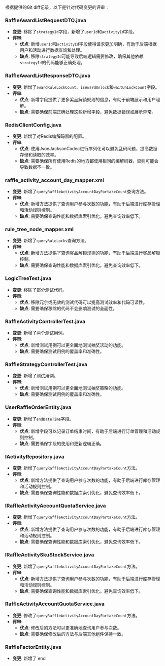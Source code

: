根据提供的Git diff记录，以下是针对代码变更的评审：

### RaffleAwardListRequestDTO.java
- **变更**: 移除了`strategyId`字段，新增了`userId`和`activityId`字段。
- **评审**: 
  - **优点**: 新增`userId`和`activityId`字段使得请求更加明确，有助于后端根据用户和活动进行数据查询和处理。
  - **缺点**: 移除`strategyId`可能导致后端逻辑需要修改，确保其他依赖`strategyId`的代码能够正确处理。

### RaffleAwardListResponseDTO.java
- **变更**: 新增了`awardRuleLockCount`、`isAwardUnlock`和`waitUnLockCount`字段。
- **评审**:
  - **优点**: 新增字段提供了更多奖品解锁规则的信息，有助于前端展示和用户理解。
  - **缺点**: 需要确保前端正确处理这些新增字段，避免数据错误或展示异常。

### RedisClientConfig.java
- **变更**: 新增了对Redis编解码器的配置。
- **评审**:
  - **优点**: 使用JsonJacksonCodec进行序列化可以避免乱码问题，提高数据存储和读取的效率。
  - **缺点**: 需要确保所有使用Redis的地方都使用相同的编解码器，否则可能会导致数据不一致。

### raffle_activity_account_day_mapper.xml
- **变更**: 新增了`queryRaffleActivityAccountDayPartakeCount`查询方法。
- **评审**:
  - **优点**: 新增方法提供了查询用户参与次数的功能，有助于后端进行库存管理和活动规则控制。
  - **缺点**: 需要确保查询性能和数据库索引优化，避免查询效率低下。

### rule_tree_node_mapper.xml
- **变更**: 新增了`queryRuleLocks`查询方法。
- **评审**:
  - **优点**: 新增方法提供了查询奖品解锁规则的功能，有助于后端进行奖品解锁控制。
  - **缺点**: 需要确保查询性能和数据库索引优化，避免查询效率低下。

### LogicTreeTest.java
- **变更**: 移除了部分测试代码。
- **评审**:
  - **优点**: 移除冗余或无效的测试代码可以提高测试效率和代码可读性。
  - **缺点**: 需要确保移除的代码不会影响测试的全面性。

### RaffleActivityControllerTest.java
- **变更**: 新增了两个测试用例。
- **评审**:
  - **优点**: 新增测试用例可以更全面地测试抽奖活动的功能。
  - **缺点**: 需要确保测试用例的覆盖率和准确性。

### RaffleStrategyControllerTest.java
- **变更**: 新增了测试用例。
- **评审**:
  - **优点**: 新增测试用例可以更全面地测试抽奖策略的功能。
  - **缺点**: 需要确保测试用例的覆盖率和准确性。

### UserRaffleOrderEntity.java
- **变更**: 新增了`endDateTime`字段。
- **评审**:
  - **优点**: 新增字段可以记录订单结束时间，有助于后端进行订单管理和活动规则控制。
  - **缺点**: 需要确保字段的使用和更新逻辑正确。

### IActivityRepository.java
- **变更**: 新增了`queryRaffleActivityAccountDayPartakeCount`方法。
- **评审**:
  - **优点**: 新增方法提供了查询用户参与次数的功能，有助于后端进行库存管理和活动规则控制。
  - **缺点**: 需要确保查询性能和数据库索引优化，避免查询效率低下。

### IRaffleActivityAccountQuotaService.java
- **变更**: 新增了`queryRaffleActivityAccountDayPartakeCount`方法。
- **评审**:
  - **优点**: 新增方法提供了查询用户参与次数的功能，有助于后端进行库存管理和活动规则控制。
  - **缺点**: 需要确保查询性能和数据库索引优化，避免查询效率低下。

### IRaffleActivitySkuStockService.java
- **变更**: 新增了`queryRaffleActivityAccountDayPartakeCount`方法。
- **评审**:
  - **优点**: 新增方法提供了查询用户参与次数的功能，有助于后端进行库存管理和活动规则控制。
  - **缺点**: 需要确保查询性能和数据库索引优化，避免查询效率低下。

### RaffleActivityAccountQuotaService.java
- **变更**: 修改了`queryRaffleActivityAccountDayPartakeCount`方法。
- **评审**:
  - **优点**: 修改后的方法可以更准确地查询用户参与次数。
  - **缺点**: 需要确保修改后的方法与后端其他组件保持一致。

### RaffleFactorEntity.java
- **变更**: 新增了`end